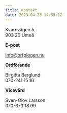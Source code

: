 ```yaml
---
title: Kontakt
date: 2023-04-25 14:53:12
---
```


Kvarnvägen 5  
903 20 Umeå

**E-post**

<info@brfplogen.nu>

**Ordförande**

Birgitta Berglund  
070-241 15 16

**Vicevärd**

Sven-Olov Larsson  
070-673 18 99  
